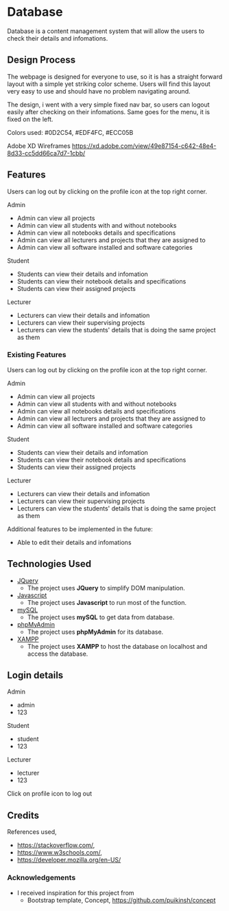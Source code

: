 # Database

Database is a content management system that will allow the users to check their details and infomations.
 
## Design Process
 
The webpage is designed for everyone to use, so it is has a straight forward layout with a simple yet striking color scheme. 
Users will find this layout very easy to use and should have no problem navigating around.

The design, i went with a very simple fixed nav bar, so users can logout easily after checking on their infomations.
Same goes for the menu, it is fixed on the left.

Colors used:
#0D2C54, #EDF4FC, #ECC05B

Adobe XD Wireframes
https://xd.adobe.com/view/49e87154-c642-48e4-8d33-cc5dd66ca7d7-1cbb/

## Features

Users can log out by clicking on the profile icon at the top right corner.

Admin
 - Admin can view all projects
 - Admin can view all students with and without notebooks
 - Admin can view all notebooks details and specifications
 - Admin can view all lecturers and projects that they are assigned to
 - Admin can view all software installed and software categories

Student
 - Students can view their details and infomation
 - Students can view their notebook details and specifications
 - Students can view their assigned projects

Lecturer
 - Lecturers can view their details and infomation
 - Lecturers can view their supervising projects
 - Lecturers can view the students' details that is doing the same project as them

 
### Existing Features

Users can log out by clicking on the profile icon at the top right corner.

Admin
 - Admin can view all projects
 - Admin can view all students with and without notebooks
 - Admin can view all notebooks details and specifications
 - Admin can view all lecturers and projects that they are assigned to
 - Admin can view all software installed and software categories

Student
 - Students can view their details and infomation
 - Students can view their notebook details and specifications
 - Students can view their assigned projects

Lecturer
 - Lecturers can view their details and infomation
 - Lecturers can view their supervising projects
 - Lecturers can view the students' details that is doing the same project as them

Additional features to be implemented in the future:
- Able to edit their details and infomations

## Technologies Used

- [JQuery](https://jquery.com)
    - The project uses **JQuery** to simplify DOM manipulation.
- [Javascript](https://www.javascript.com/)
    - The project uses **Javascript** to run most of the function.
- [mySQL](https://www.mysql.com/)
    - The project uses **mySQL** to get data from database.
- [phpMyAdmin](https://www.phpmyadmin.net/)
    - The project uses **phpMyAdmin** for its database.
- [XAMPP](https://www.apachefriends.org/index.html)
    - The project uses **XAMPP** to host the database on localhost and access the database.

## Login details

Admin
- admin
- 123

Student
- student
- 123

Lecturer
- lecturer
- 123

Click on profile icon to log out

## Credits

References used,
- https://stackoverflow.com/, 
- https://www.w3schools.com/, 
- https://developer.mozilla.org/en-US/

### Acknowledgements

- I received inspiration for this project from
    - Bootstrap template, Concept, https://github.com/puikinsh/concept
